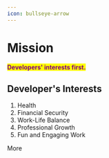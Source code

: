 ```yaml
---
icon: bullseye-arrow
---
```


# Mission

<mark style="color:purple;">**Developers' interests first.**</mark>

## Developer's Interests

1. Health
2. Financial Security
3. Work-Life Balance
4. Professional Growth
5. Fun and Engaging Work

&#x20;       More
